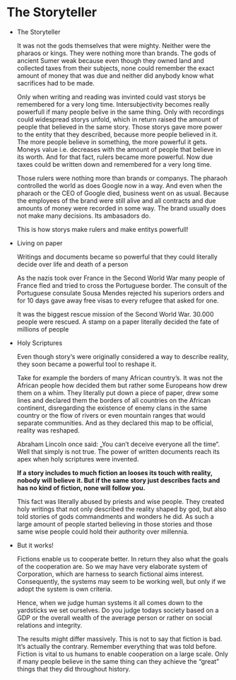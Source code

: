 # The Storyteller

- The Storyteller
    
    It was not the gods themselves that were mighty. Neither were the pharaos or kings. They were nothing more than brands. The gods of ancient Sumer weak because even though they owned land and collected taxes from their subjects, none could remember the exact amount of money that was due and neither did anybody know what sacrifices had to be made.
    
    Only when writing and reading was invinted could vast storys be remembered for a very long time. Intersubjectivity becomes really powerfull if many people belive in the same thing. Only with recordings could widespread storys unfold, which in return raised the amount of people that believed in the same story. Those storys gave more power to the entity that they described, because more people believed in it. The more people believe in something, the more powerful it gets. Moneys value i.e. decreases with the amount of people that believe in its worth. And for that fact, rulers became more powerful. Now due taxes could be written down and remembered for a very long time.
    
    Those rulers were nothing more than brands or companys. The pharaoh controlled the world as does Google now in a way. And even when the pharaoh or the CEO of Google died, business went on as usual. Because the employees of the brand were still alive and all contracts and due amounts of money were recorded in some way. The brand usually does not make many decisions. Its ambasadors do.
    
    This is how storys make rulers and make entitys powerfull!
    
- Living on paper
    
    Writings and documents became so powerful that they could literally decide over life and death of a person
    
    As the nazis took over France in the Second World War many people of France fled and tried to cross the Portuguese border. The consult of the Portuguese consulate Sousa Mendes rejected his superiors orders and for 10 days gave away free visas to every refugee that asked for one.
    
    It was the biggest rescue mission of the Second World War. 30.000 people were rescued. A stamp on a paper literally decided the fate of millions of people
    
- Holy Scriptures
    
    Even though story‘s were originally considered a way to describe reality, they soon became a powerful tool to reshape it.
    
    Take for example the borders of many African country’s. It was not the African people how decided them but rather some Europeans how drew them on a whim. They literally put down a piece of paper, drew some lines and declared them the borders of all countries on the African continent, disregarding the existence of enemy clans in the same country or the flow of rivers or even mountain ranges that would separate communities. And as they declared this map to be official, reality was reshaped.
    
    Abraham Lincoln once said: „You can’t deceive everyone all the time“. Well that simply is not true. The power of written documents reach its apex when holy scriptures were invented.
    
    **If a story includes to much fiction an looses its touch with reality, nobody will believe it. But if the same story just describes facts and has no kind of fiction, none will follow you.**
    
    This fact was literally abused by priests and wise people. They created holy writings that not only described the reality shaped by god, but also told stories of gods commandments and wonders he did. As such a large amount of people started believing in those stories and those same wise people could hold their authority over millennia.
    
- But it works!
    
    Fictions enable us to cooperate better. In return they also what the goals of the cooperation are. So we may have very elaborate system of Corporation, which are harness to search fictional aims interest. Consequently, the systems may seem to be working well, but only if we adopt the system is own criteria.
    
    Hence, when we judge human systems it all comes down to the yardsticks we set ourselves. Do you judge todays society based on a GDP or the overall wealth of the average person or rather on social relations and integrity.
    
    The results might differ massively. This is not to say that fiction is bad. It’s actually the contrary. Remember everything that was told before. Fiction is vital to us humans to enable cooperation on a large scale. Only if many people believe in the same thing can they achieve the “great” things that they did throughout history.